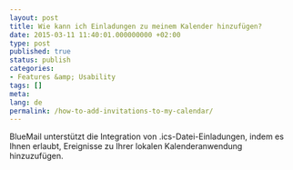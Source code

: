 ```yaml
---
layout: post
title: Wie kann ich Einladungen zu meinem Kalender hinzufügen?
date: 2015-03-11 11:40:01.000000000 +02:00
type: post
published: true
status: publish
categories:
- Features &amp; Usability
tags: []
meta:
lang: de
permalink: /how-to-add-invitations-to-my-calendar/
---
```


BlueMail unterstützt die Integration von .ics-Datei-Einladungen, indem es Ihnen erlaubt, Ereignisse zu Ihrer lokalen Kalenderanwendung hinzuzufügen.
